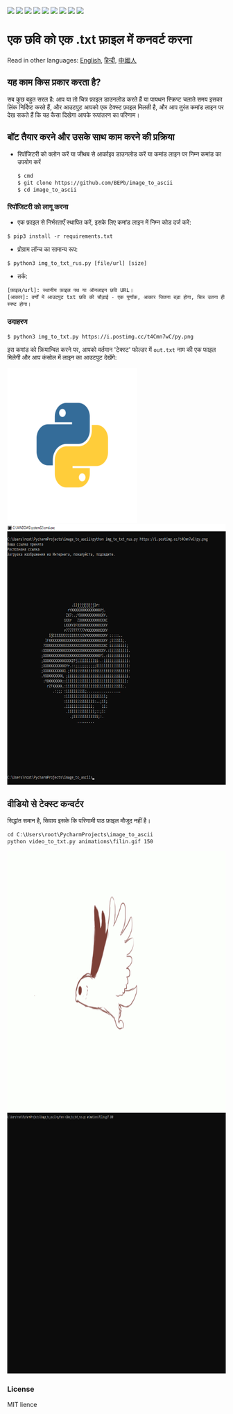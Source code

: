 <p>
  <img  src="https://img.shields.io/github/stars/BEPb/image_to_ascii" />
  <img src="https://img.shields.io/github/contributors/BEPb/image_to_ascii" />
  <img src="https://img.shields.io/github/last-commit/BEPb/image_to_ascii" />
  <img src="https://visitor-badge.laobi.icu/badge?page_id=BEPb.image_to_ascii" />
  <img src="https://img.shields.io/github/languages/count/BEPb/image_to_ascii" />
  <img src="https://img.shields.io/github/languages/top/BEPb/image_to_ascii" />

  <img src="https://img.shields.io/badge/license-MIT-blue.svg?color=f64152" />
  <img  src="https://img.shields.io/github/issues/BEPb/image_to_ascii" />
  <img  src="https://img.shields.io/github/issues-pr/BEPb/image_to_ascii" />
</p>


# एक छवि को एक .txt फ़ाइल में कनवर्ट करना
Read in other languages: [English](README.md), [हिन्दी](README.hindi.md), [中國人](README.chinese.md)

## यह काम किस प्रकार करता है?

सब कुछ बहुत सरल है: आप या तो चित्र फ़ाइल डाउनलोड करते हैं या पायथन स्क्रिप्ट चलाते समय इसका लिंक निर्दिष्ट करते हैं, और
आउटपुट आपको एक टेक्स्ट फ़ाइल मिलती है, और आप तुरंत कमांड लाइन पर देख सकते हैं कि यह कैसा दिखेगा
आपके रूपांतरण का परिणाम।

## बॉट तैयार करने और उसके साथ काम करने की प्रक्रिया

* रिपॉजिटरी को क्लोन करें या जीथब से आर्काइव डाउनलोड करें या कमांड लाइन पर निम्न कमांड का उपयोग करें

   ```commandline
   $ cmd
   $ git clone https://github.com/BEPb/image_to_ascii
   $ cd image_to_ascii
   ```

### रिपॉजिटरी को लागू करना
* एक फ़ाइल से निर्भरताएँ स्थापित करें, इसके लिए कमांड लाइन में निम्न कोड दर्ज करें:

```shell
$ pip3 install -r requirements.txt
````

* प्रोग्राम लॉन्च का सामान्य रूप:

```shell
$ python3 img_to_txt_rus.py [file/url] [size]
```

* तर्क:

```shell
[फ़ाइल/url]: स्थानीय फ़ाइल पथ या ऑनलाइन छवि URL।
[आकार]: वर्णों में आउटपुट txt छवि की चौड़ाई - एक पूर्णांक, आकार जितना बड़ा होगा, चित्र उतना ही स्पष्ट होगा।
```

### उदाहरण
```shell
$ python3 img_to_txt.py https://i.postimg.cc/t4Cmn7wC/py.png
```
इस कमांड को क्रियान्वित करने पर, आपको वर्तमान 'टेक्स्ट' फोल्डर में `out.txt` नाम की एक फाइल मिलेगी और आप कंसोल में लाइन का आउटपुट देखेंगे:


<img src="./pictures/py.png" alt="Bot logo" width="300" height="356.5">

<img src="./pictures/png.png" alt="Bot logo" width="600" height="600">


## वीडियो से टेक्स्ट कन्वर्टर
सिद्धांत समान है, सिवाय इसके कि परिणामी पाठ फ़ाइल मौजूद नहीं है।

```commandline
cd C:\Users\root\PycharmProjects\image_to_ascii 
python video_to_txt.py animations\filin.gif 150
```

<img src="./animations/filin.gif" alt="Bot logo" width="800" height="600">

<img src="./animations/gif.gif" alt="Bot logo" width="800" height="600">



### License
MIT lience
